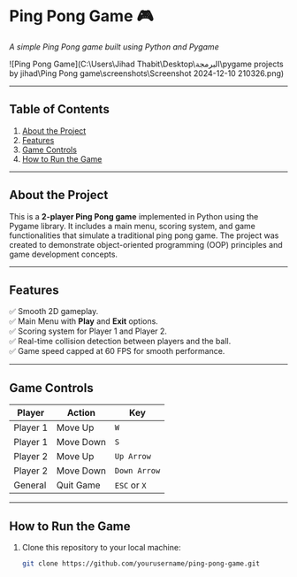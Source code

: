 # **Ping Pong Game 🎮**  

*A simple Ping Pong game built using Python and Pygame*  

![Ping Pong Game](C:\Users\Jihad Thabit\Desktop\البرمجة\pygame projects by jihad\Ping Pong game\screenshots\Screenshot 2024-12-10 210326.png)

---

## **Table of Contents**  

1. [About the Project](#about-the-project)  
2. [Features](#features)  
3. [Game Controls](#game-controls)  
4. [How to Run the Game](#how-to-run-the-game)  



---

## **About the Project**  

This is a **2-player Ping Pong game** implemented in Python using the Pygame library. It includes a main menu, scoring system, and game functionalities that simulate a traditional ping pong game. The project was created to demonstrate object-oriented programming (OOP) principles and game development concepts.

---

## **Features**  

✅ Smooth 2D gameplay.  
✅ Main Menu with **Play** and **Exit** options.  
✅ Scoring system for Player 1 and Player 2.  
✅ Real-time collision detection between players and the ball.  
✅ Game speed capped at 60 FPS for smooth performance.  

---

## **Game Controls**  

| **Player** | **Action**       | **Key**       |  
|------------|------------------|---------------|  
| Player 1   | Move Up          | `W`           |  
| Player 1   | Move Down        | `S`           |  
| Player 2   | Move Up          | `Up Arrow`    |  
| Player 2   | Move Down        | `Down Arrow`  |  
| General    | Quit Game        | `ESC` or `X`  |  

---

## **How to Run the Game**  

1. Clone this repository to your local machine:

   ```bash
   git clone https://github.com/yourusername/ping-pong-game.git
